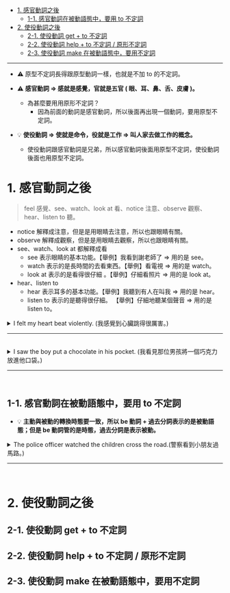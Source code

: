 * [1. 感官動詞之後](#1感官動詞之後)
  * [1-1. 感官動詞在被動語態中，要用 to 不定詞](#1-1感官動詞在被動語態中要用to不定詞)
* [2. 使役動詞之後](#2使役動詞之後)
  * [2-1. 使役動詞 get + to 不定詞](#2-1使役動詞getto不定詞)
  * [2-2. 使役動詞 help + to 不定詞 / 原形不定詞](#2-2使役動詞helpto不定詞原形不定詞)
  * [2-3. 使役動詞 make 在被動語態中，要用不定詞](#2-3使役動詞make在被動語態中要用不定詞)

---

- ⚠️ 原型不定詞長得跟原型動詞一樣，也就是不加 to 的不定詞。

- ⚠️ **感官動詞  ⇒  感就是感覺，官就是五官 ( 眼、耳、鼻、舌、皮膚 )。**
  - 為甚麼要用用原形不定詞？
    - 因為前面的動詞是感官動詞，所以後面再出現一個動詞，要用原型不定詞。

- 💡 **使役動詞  ⇒ 使就是命令，役就是工作  ⇒  叫人家去做工作的概念。**
  - 使役動詞跟感官動詞是兄弟，所以感官動詞後面用原型不定詞，使役動詞後面也用原型不定詞。


# 1.&nbsp;感官動詞之後

> feel 感覺、see、watch、look at 看、notice 注意、observe 觀察、hear、listen to 聽。

- notice 解釋成注意，但是是用眼睛去注意，所以也跟眼睛有關。
- observe 解釋成觀察，但是是用眼睛去觀察，所以也跟眼睛有關。
- see、watch、look at 都解釋成看
  - see 表示眼睛的基本功能。【舉例】我看到謝老師了  ⇒  用的是 see。
  - watch 表示的是長時間的去看東西。【舉例】看電視  ⇒  用的是 watch。
  - look at 表示的是看得很仔細 。【舉例】仔細看照片  ⇒  用的是 look at。
- hear、listen to
  - hear 表示耳多的基本功能。【舉例】我聽到有人在叫我  ⇒  用的是 hear。
  - listen to 表示的是聽得很仔細。 【舉例】仔細地聽某個聲音  ⇒  用的是 listen to。

<details>
  <summary>
    I felt my heart beat violently. (我感覺到心臟跳得很厲害。)
  </summary>

  - 因為是感官動詞後面碰到一個動詞要用原型不定詞，所以才用 beat。
    - 如果看到兩個動詞在一個句子中，又沒有連接詞的時候，不要認為是錯誤的，因為它是原型不定詞。
</details>

---
<br>

<details>
  <summary>
    I saw the boy put a chocolate in his pocket. (我看見那位男孩將一個巧克力放進他口袋。)
  </summary>
</details>

---
<br>

## 1-1.&nbsp;感官動詞在被動語態中，要用&nbsp;to&nbsp;不定詞


- 💡 **主動與被動的轉換時態要一致，所以 be 動詞 + 過去分詞表示的是被動語態；但是 be 動詞管的是時態，過去分詞是表示被動。**

<details>
  <summary>
    The police officer watched the children cross the road.(警察看到小朋友過馬路。)
  </summary>
    
  - ⇒  `The children were watched by the police officer ***to cross*** the road.`
  - ⇒  `The children were watched ***to cross*** the road by the police oficer.`
  - cross 是屬於動詞，但是在例句當中我們要稱他為原型不定詞，因為在感官動詞後面要用原型不定詞。
  - 在被動語態當中要用不定詞  ⇒  to cross。
</details>

---
<br>

# 2.&nbsp;使役動詞之後
## 2-1.&nbsp;使役動詞&nbsp;get&nbsp;+&nbsp;to&nbsp;不定詞
## 2-2.&nbsp;使役動詞&nbsp;help&nbsp;+&nbsp;to&nbsp;不定詞&nbsp;/&nbsp;原形不定詞
## 2-3.&nbsp;使役動詞&nbsp;make&nbsp;在被動語態中，要用不定詞
